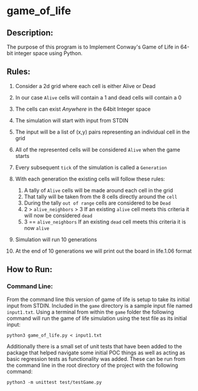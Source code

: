 # game_of_life

## Description:
The purpose of this program is to Implement Conway's Game of Life in 64-bit integer space using Python. 


## Rules:
1. Consider a 2d grid where each cell is either Alive or Dead
2. In our case `Alive` cells will contain a 1 and dead cells will contain a 0
3. The cells can exist *Anywhere* in the 64bit Integer space
4. The simulation will start with input from STDIN
5. The input will be a list of (x,y) pairs representing an individual cell in the grid
6. All of the represented cells will be considered `Alive` when the game starts
7. Every subsequent `tick` of the simulation is called a `Generation`
8. With each generation the existing cells will follow these rules:
    1. A tally of `Alive` cells will be made around each cell in the grid
    2. That tally will be taken from the 8 cells directly around the `cell`
    3. During the tally `out of range` cells are considered to be `Dead`
    4. 2 > `alive_neighbors` > 3 If an existing `alive` cell meets this criteria it will now be considered `dead`
    5. 3 == `alive_neighbors` If an existing `dead` cell meets this criteria it is now `alive`
    
9. Simulation will run 10 generations
10. At the end of 10 generations we will print out the board in life.1.06 format


## How to Run:

### Command Line:
From the command line this version of game of life is setup to take its initial input from STDIN.
Included in the `game` directory is a sample input file named `input1.txt`. Using a terminal from 
within the `game` folder the following command will run the game of life simulation using the test
file as its initial input:

    python3 game_of_life.py < input1.txt


Additionally there is a small set of unit tests that have been added to the package that helped
navigate some initial POC things as well as acting as basic regression tests as functionality was 
added. These can be run from the command line in the root directory of the project with 
the following command:

    python3 -m unittest test/testGame.py
